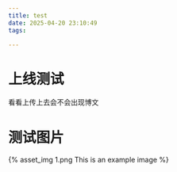 ```yaml
---
title: test
date: 2025-04-20 23:10:49
tags:

---
```


# 上线测试
看看上传上去会不会出现博文
# 测试图片
{% asset_img 1.png This is an example image %}


